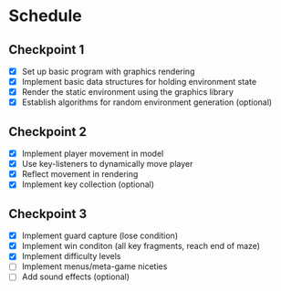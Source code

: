# Schedule

## Checkpoint 1
- [x] Set up basic program with graphics rendering
- [x] Implement basic data structures for holding environment state
- [x] Render the static environment using the graphics library
- [x] Establish algorithms for random environment generation (optional)

## Checkpoint 2
- [x] Implement player movement in model
- [x] Use key-listeners to dynamically move player
- [x] Reflect movement in rendering
- [x] Implement key collection (optional)

## Checkpoint 3
- [x] Implement guard capture (lose condition)
- [x] Implement win conditon (all key fragments, reach end of maze)
- [x] Implement difficulty levels
- [ ] Implement menus/meta-game niceties
- [ ] Add sound effects (optional)
